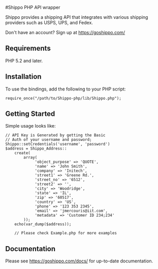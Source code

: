 #Shippo PHP API wrapper

Shippo provides a shipping API that integrates with various shipping providers such as USPS, UPS, and Fedex. 

Don't have an account? Sign up at https://goshippo.com/

## Requirements

PHP 5.2 and later.

## Installation

To use the bindings, add the following to your PHP script:

    require_once("/path/to/Shippo-php/lib/Shippo.php");

## Getting Started

Simple usage looks like:

    // API Key is Generated by getting the Basic 
    // Auth of your username and password;
    Shippo::setCredentials('username', 'password')
    $address = Shippo_Address::
        create(
            array(
                 'object_purpose' => 'QUOTE',
                 'name' => 'John Smith',
                 'company' => 'Initech',
                 'street1' => 'Greene Rd.',
                 'street_no' => '6512',
                 'street2' => '',
                 'city' => 'Woodridge',
                 'state' => 'IL',
                 'zip' => '60517',
                 'country' => 'US',
                 'phone' => '123 353 2345',
                 'email' => 'jmercouris@iit.com',
                 'metadata' => 'Customer ID 234;234'
            ));
        echo(var_dump($address));
    
        // Please check Example.php for more examples
        
## Documentation

Please see https://goshippo.com/docs/ for up-to-date documentation.
